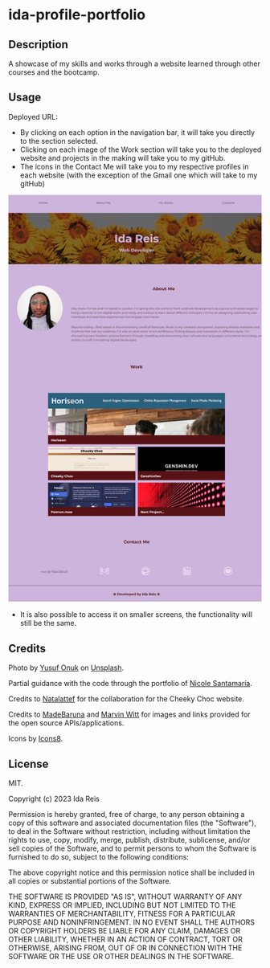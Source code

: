 # ida-profile-portfolio

## Description

A showcase of my skills and works through a website learned through other courses and the bootcamp.

## Usage

Deployed URL: 

- By clicking on each option in the navigation bar, it will take you directly to the section selected.
- Clicking on each image of the Work section will take you to the deployed website and projects in the making will take you to my gitHub.
- The icons in the Contact Me will take you to my respective profiles in each website (with the exception of the Gmail one which will take to my gitHub)

![website screenshot)](assets/images/127.0.0.1_5500_index.html.png)

- It is also possible to access it on smaller screens, the functionality will still be the same.



## Credits

Photo by <a href="https://unsplash.com/@onkysf?utm_content=creditCopyText&utm_medium=referral&utm_source=unsplash">Yusuf Onuk</a> on <a href="https://unsplash.com/photos/a-group-of-sunflowers-pGpbccZU3vk?utm_content=creditCopyText&utm_medium=referral&utm_source=unsplash">Unsplash</a>.

Partial guidance with the code through the portfolio of <a href="https://github.com/NicoleSanG">Nicole Santamaría</a>.

Credits to <a href="https://github.com/Natalattef">Natalattef</a> for the collaboration for the Cheeky Choc website.

Credits to <a href="https://github.com/MadeBaruna">MadeBaruna</a> and <a href="https://github.com/NurMarvin">Marvin Witt</a> for images and links provided for the open source APIs/applications.
  
  Icons by <a target="_blank" href="https://icons8.com">Icons8</a>.
  

## License

MIT.

Copyright (c) 2023 Ida Reis

Permission is hereby granted, free of charge, to any person obtaining a copy
of this software and associated documentation files (the "Software"), to deal
in the Software without restriction, including without limitation the rights
to use, copy, modify, merge, publish, distribute, sublicense, and/or sell
copies of the Software, and to permit persons to whom the Software is
furnished to do so, subject to the following conditions:

The above copyright notice and this permission notice shall be included in all
copies or substantial portions of the Software.

THE SOFTWARE IS PROVIDED "AS IS", WITHOUT WARRANTY OF ANY KIND, EXPRESS OR
IMPLIED, INCLUDING BUT NOT LIMITED TO THE WARRANTIES OF MERCHANTABILITY,
FITNESS FOR A PARTICULAR PURPOSE AND NONINFRINGEMENT. IN NO EVENT SHALL THE
AUTHORS OR COPYRIGHT HOLDERS BE LIABLE FOR ANY CLAIM, DAMAGES OR OTHER
LIABILITY, WHETHER IN AN ACTION OF CONTRACT, TORT OR OTHERWISE, ARISING FROM,
OUT OF OR IN CONNECTION WITH THE SOFTWARE OR THE USE OR OTHER DEALINGS IN THE
SOFTWARE.
